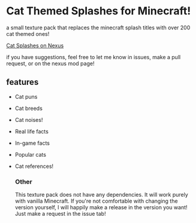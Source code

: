 # Cat Themed Splashes for Minecraft!

a small texture pack that replaces the minecraft splash titles with over 200 cat themed ones!

[Cat Splashes on Nexus](www.nexusmods.com/minecraft/mods/412 "Nexus mod page")


if you have suggestions, feel free to let me know in issues, make a pull request, or on the nexus mod page! 

## features
- Cat puns
- Cat breeds
- Cat noises!
- Real life facts
- In-game facts
- Popular cats
- Cat references!

  ### Other
  This texture pack does not have any dependencies. It will work purely with vanilla Minecraft.
  If you're not comfortable with changing the version yourself, I will happily make a release in the version you want! Just make a request in the issue tab!
